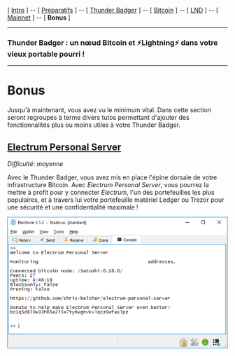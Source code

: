 [ [Intro](README.md) ] -- [ [Préparatifs](thunderbadger_10_preparations.md) ] -- [ [Thunder Badger](thunderbadger_20_ThunderBadger.md) ] -- [ [Bitcoin](thunderbadger_30_bitcoin.md) ] -- [ [LND](thunderbadger_40_lnd.md) ] -- [ [Mainnet](thunderbadger_50_mainnet.md) ] -- [ **Bonus** ]

------

### Thunder Badger : un nœud Bitcoin et ⚡Lightning️⚡ dans votre vieux portable pourri !

------

# Bonus

Jusqu'à maintenant, vous avez vu le minimum vital. Dans cette section seront regroupés à terme divers tutos permettant d'ajouter des fonctionnalités plus ou moins utiles à votre Thunder Badger.

## [**Electrum Personal Server**](thunderbadger_64_electrum.md)

*Difficulté: moyenne*

Avec le Thunder Badger, vous avez mis en place l'épine dorsale de votre infrastructure Bitcoin. Avec _Electrum Personal Server_, vous pourrez la mettre à profit pour y connecter _Electrum_, l'un des portefeuilles les plus populaires, et à travers lui votre portefeuille matériel Ledger ou Trezor pour une sécurité et une confidentialité maximale !  

[![Electrum](images/60_eps_electrumwallet.png)](thunderbadger_64_electrum.md)



